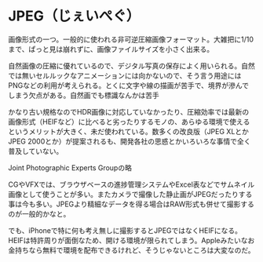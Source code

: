 
# JPEG（じぇいぺぐ）
画像形式の一つ。一般的に使われる非可逆圧縮画像フォーマット。大雑把に1/10まで、ぱっと見は崩れずに、画像ファイルサイズを小さく出来る。

自然画像の圧縮に優れているので、デジタル写真の保存によく用いられる。自然では無いセルルックなアニメーションには向かないので、そう言う用途にはPNGなどの利用が考えられる。とくに文字や線の描画が苦手で、境界が滲んでしまう欠点がある。自然画でも標識なんかは苦手

かなり古い規格なのでHDR画像に対応していなかったり、圧縮効率では最新の画像形式（HEIFなど）に比べると劣ったりするモノの、あらゆる環境で使えるというメリットが大きく、未だ使われている。数多くの改良版（JPEG XLとかJPEG 2000とか）が提案されるも、開発各社の思惑とかいろいろな事情で全く普及していない。

Joint Photographic Experts Groupの略

CGやVFXでは、ブラウザベースの進捗管理システムやExcel表などでサムネイル画像として使うことが多い。またカメラで撮像した静止画がJPEGだったりする事は今も多い。JPEGより精細なデータを得る場合はRAW形式も併せて撮影するのが一般的かなと。

でも、iPhoneで特に何も考え無しに撮影するとJPEGではなくHEIFになる。HEIFは特許周りが面倒なため、開ける環境が限られてしまう。Appleみたいなお金持ちなら無料で環境を配布できるけれど、そうじゃないところは大変なのだ。